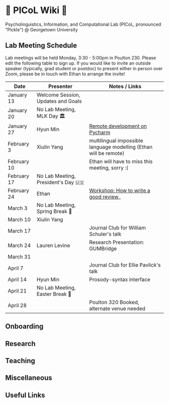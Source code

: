 # 🥒 PICoL Wiki 🥒

Psycholinguistics, Information, and Computational Lab (PICoL, pronounced "Pickle") @ Georgetown University

## Lab Meeting Schedule

Lab meetings will be held Monday, 3:30 - 5:00pm in Poulton 230. Please edit the following table to sign up. If you would like to invite an outside speaker (typically, grad student or postdoc) to present either in person over Zoom, please be in touch with Ethan to arrange the invite!

| Date    | Presenter | Notes / Links|
| -------- | ------- | ------- |
| January 13  | Welcome Session, Updates and Goals | |
| January 20  | No Lab Meeting, MLK Day 🏛️ | |
| January 27  | Hyun Min | [Remote development on Pycharm](https://github.com/Aatlantise/gu-cli-remote-dev) |
| February 3 | Xiulin Yang | multilingual impossible language modelling (Ethan will be remote) |
| February 10  | | Ethan will have to miss this meeting, sorry :( |
| February 17  | No Lab Meeting, President's Day 🇺🇸 | |
| February 24  | Ethan | [Workshop: How to write a good review](https://docs.google.com/presentation/d/1sOaVhXdVJvDeGqb31VJaGZTYr3iDNXnXem3SW0QwlY0/edit?usp=sharing)_ |
| March 3  | No Lab Meeting, Spring Break 🌴 | |
| March 10  | Xiulin Yang  | |
| March 17  | | Journal Club for William Schuler's talk |
| March 24  | Lauren Levine | Research Presentation: GUMBridge |
| March 31  | | |
| April 7  | | Journal Club for Ellie Pavlick's talk |
| April 14  | Hyun Min | Prosody-syntax interface |
| April 21  | No Lab Meeting, Easter Break 🐇 | |
| April 28  | | Poulton 320 Booked, alternate venue needed|


## Onboarding

## Research

## Teaching

## Miscellaneous

## Useful Links
